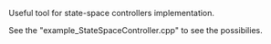 Useful tool for state-space controllers implementation.

See the "example_StateSpaceController.cpp" to see the possibilies.
